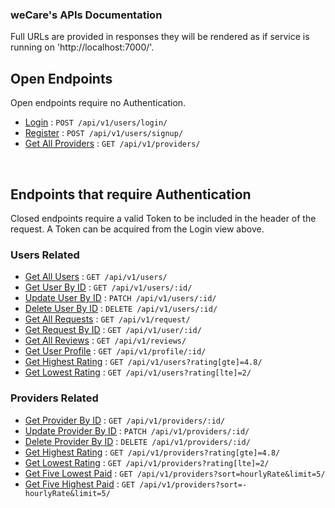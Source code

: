 ### weCare's APIs Documentation

Full URLs are provided in responses they will be rendered as if service is running on 'http://localhost:7000/'.

## Open Endpoints

Open endpoints require no Authentication.

- [Login](users/login.md) : `POST /api/v1/users/login/`
- [Register](users/register.md) : `POST /api/v1/users/signup/`
- [Get All Providers](providers/getAllProviders.md) : `GET /api/v1/providers/`

<br/>

## Endpoints that require Authentication

Closed endpoints require a valid Token to be included in the header of the
request. A Token can be acquired from the Login view above.

### Users Related

- [Get All Users](users/getAllUsers.md) : `GET /api/v1/users/`
- [Get User By ID](users/getUserById.md) : `GET /api/v1/users/:id/`
- [Update User By ID](users/updateUserById.md) : `PATCH /api/v1/users/:id/`
- [Delete User By ID](users/deleteUserById.md) : `DELETE /api/v1/users/:id/`
- [Get All Requests](users/getAllRequests.md) : `GET /api/v1/request/`
- [Get Request By ID](users/getRequestById.md) : `GET /api/v1/user/:id/`
- [Get All Reviews](users/getAllReviews.md) : `GET /api/v1/reviews/`
- [Get User Profile](users/getUserProfile.md) : `GET /api/v1/profile/:id/`
- [Get Highest Rating](users/getHighestRating.md) : `GET /api/v1/users?rating[gte]=4.8/`
- [Get Lowest Rating](users/getLowestRating.md) : `GET /api/v1/users?rating[lte]=2/`

### Providers Related

- [Get Provider By ID](providers/getProviderById.md) : `GET /api/v1/providers/:id/`
- [Update Provider By ID](providers/updateProviderById.md) : `PATCH /api/v1/providers/:id/`
- [Delete Provider By ID](providers/deleteProviderById.md) : `DELETE /api/v1/providers/:id/`
- [Get Highest Rating](providers/getHighestRating.md) : `GET /api/v1/providers?rating[gte]=4.8/`
- [Get Lowest Rating](providers/getLowestRating.md) : `GET /api/v1/providers?rating[lte]=2/`
- [Get Five Lowest Paid](providers/getLowest5Paid.md) : `GET /api/v1/providers?sort=hourlyRate&limit=5/`
- [Get Five Highest Paid](providers/getHighest5Paid.md) : `GET /api/v1/providers?sort=-hourlyRate&limit=5/`
